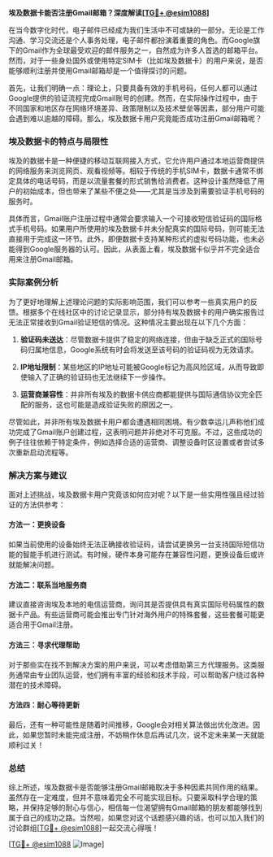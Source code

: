 **埃及数据卡能否注册Gmail邮箱？深度解读[[TG💪+ @esim1088](https://t.me/s/esim1088)]**

在当今数字化时代，电子邮件已经成为我们生活中不可或缺的一部分。无论是工作沟通、学习交流还是个人事务处理，电子邮件都扮演着重要的角色。而Google旗下的Gmail作为全球最受欢迎的邮件服务之一，自然成为许多人首选的邮箱平台。然而，对于一些身处国外或使用特定SIM卡（比如埃及数据卡）的用户来说，是否能够顺利注册并使用Gmail邮箱却是一个值得探讨的问题。

首先，让我们明确一点：理论上，只要具备有效的手机号码，任何人都可以通过Google提供的验证流程完成Gmail账号的创建。然而，在实际操作过程中，由于不同国家和地区存在网络环境差异、政策限制以及技术壁垒等因素，部分用户可能会遇到难以逾越的障碍。那么，埃及数据卡用户究竟能否成功注册Gmail邮箱呢？

### 埃及数据卡的特点与局限性

埃及的数据卡是一种便捷的移动互联网接入方式，它允许用户通过本地运营商提供的网络服务来浏览网页、观看视频等。相较于传统的手机SIM卡，数据卡通常不绑定具体的电话号码，而是以流量套餐的形式销售给消费者。这种设计虽然降低了用户的初始成本，但也带来了某些不便之处——尤其是当涉及到需要验证手机号码的服务时。

具体而言，Gmail账户注册过程中通常会要求输入一个可接收短信验证码的国际格式手机号码。如果用户所使用的埃及数据卡并未分配真实的国际号码，则可能无法直接用于完成这一环节。此外，即便数据卡支持某种形式的虚拟号码功能，也未必能得到Google服务器的认可。因此，从表面上看，埃及数据卡似乎并不完全适合用来注册Gmail邮箱。

### 实际案例分析

为了更好地理解上述理论问题的实际影响范围，我们可以参考一些真实用户的反馈。根据多个在线社区中的讨论记录显示，部分持有埃及数据卡的用户确实报告过无法正常接收到Gmail验证短信的情况。这种情况主要出现在以下几个方面：

1. **验证码未送达**：尽管数据卡提供了稳定的网络连接，但由于缺乏正式的国际号码归属地信息，Google系统有时会将发送至该号码的验证码视为无效请求。
   
2. **IP地址限制**：某些地区的IP地址可能被Google标记为高风险区域，从而导致即使输入了正确的验证码也无法继续下一步操作。

3. **运营商兼容性**：并非所有埃及的数据卡供应商都能提供与国际通信协议完全匹配的服务，这也可能是造成验证失败的原因之一。

尽管如此，并非所有埃及数据卡用户都会遭遇相同困境。有少数幸运儿声称他们成功完成了Gmail账户创建过程，这表明问题并非绝对不可克服。不过，这些成功的例子往往依赖于特定条件，例如选择合适的运营商、调整设备时区设置或者尝试多次重新启动流程等。

### 解决方案与建议

面对上述挑战，埃及数据卡用户究竟该如何应对呢？以下是一些实用性强且经过验证的方法供参考：

#### 方法一：更换设备
如果当前使用的设备始终无法正确接收验证码，请尝试更换另一台支持国际短信功能的智能手机进行测试。有时候，硬件本身可能存在兼容性问题，更换设备后或许就能解决问题。

#### 方法二：联系当地服务商
建议直接咨询埃及本地的电信运营商，询问其是否提供具有真实国际号码属性的数据卡产品。有些运营商可能会推出专门针对海外用户的特殊套餐，这些套餐可能更适合用于Gmail注册。

#### 方法三：寻求代理帮助
对于那些实在找不到解决方案的用户来说，可以考虑借助第三方代理服务。这类服务通常由专业团队运营，他们拥有丰富的经验和技术手段，可以帮助客户绕过各种潜在的技术障碍。

#### 方法四：耐心等待更新
最后，还有一种可能性是随着时间推移，Google会对相关算法做出优化改进。因此，如果您暂时未能完成注册，不妨稍作休息后再试几次，说不定未来某一天就能顺利过关！

### 总结

综上所述，埃及数据卡是否能够注册Gmail邮箱取决于多种因素共同作用的结果。虽然存在一定难度，但并不意味着完全不可能实现目标。只要采取科学合理的策略，并保持足够的耐心与信心，相信每一位渴望拥有Gmail邮箱的朋友都能够找到属于自己的成功之路。当然啦，如果您对这个话题感兴趣的话，也可以加入我们的讨论群组[[TG💪+ @esim1088](https://t.me/s/esim1088)]一起交流心得哦！

[[TG💪+ @esim1088](https://t.me/s/esim1088) ![Image](https://i.postimg.cc/4NQfJmqS/Snipaste-2025-05-13-00-14-12.png)]